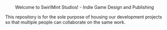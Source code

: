 <p align="center">
Welcome to SwirlMint Studios! - Indie Game Design and Publishing
</p>
This repository is for the sole purpose of housing our development projects<br>
so that multiple people can collaborate on the same work.<br>
<br>

